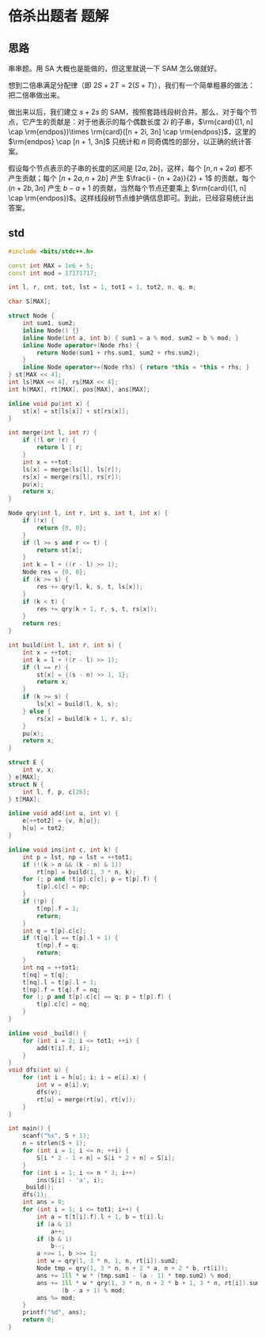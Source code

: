 # 倍杀出题者 题解

## 思路
串串题。用 SA 大概也是能做的，但这里就说一下 SAM 怎么做就好。  

想到二倍串满足分配律（即 $2S+2T=2(S+T)$），我们有一个简单粗暴的做法：把二倍串做出来。  

做出来以后，我们建立 $s+2s$ 的 SAM，按照套路线段树合并。那么，对于每个节点，它产生的贡献是：对于他表示的每个偶数长度 $2i$ 的子串，$\rm{card}([1, n] \cap \rm{endpos})\times \rm{card}([n + 2i, 3n] \cap \rm{endpos})$，这里的 $\rm{endpos} \cap [n + 1, 3n]$ 只统计和 $n$ 同奇偶性的部分，以正确的统计答案。  

假设每个节点表示的子串的长度的区间是 $[2a, 2b]$，这样，每个 $[n, n + 2a)$ 都不产生贡献；每个 $[n + 2a, n + 2b]$ 产生 $\frac{i - (n + 2a)}{2} + 1$ 的贡献，每个 $(n + 2b, 3n]$ 产生 $b - a + 1$ 的贡献，当然每个节点还要乘上 $\rm{card}([1, n] \cap \rm{endpos})$。这样线段树节点维护俩信息即可。到此，已经容易统计出答案。

## std

```cpp
#include <bits/stdc++.h>

const int MAX = 1e6 + 5;
const int mod = 17171717;

int l, r, cnt, tot, lst = 1, tot1 = 1, tot2, n, q, m;

char S[MAX];

struct Node {
    int sum1, sum2;
    inline Node() {}
    inline Node(int a, int b) { sum1 = a % mod, sum2 = b % mod; }
    inline Node operator+(Node rhs) {
        return Node(sum1 + rhs.sum1, sum2 + rhs.sum2);
    }
    inline Node operator+=(Node rhs) { return *this = *this + rhs; }
} st[MAX << 4];
int ls[MAX << 4], rs[MAX << 4];
int h[MAX], rt[MAX], pos[MAX], ans[MAX];

inline void pu(int x) {
    st[x] = st[ls[x]] + st[rs[x]];
}

int merge(int l, int r) {
    if (!l or !r) {
        return l | r;
    }
    int x = ++tot;
    ls[x] = merge(ls[l], ls[r]);
    rs[x] = merge(rs[l], rs[r]);
    pu(x);
    return x;
}

Node qry(int l, int r, int s, int t, int x) {
    if (!x) {
        return {0, 0};
    }
    if (l >= s and r <= t) {
        return st[x];
    }
    int k = l + ((r - l) >> 1);
    Node res = {0, 0};
    if (k >= s) {
        res += qry(l, k, s, t, ls[x]);
    }
    if (k < t) {
        res += qry(k + 1, r, s, t, rs[x]);
    }
    return res;
}

int build(int l, int r, int s) {
    int x = ++tot;
    int k = l + ((r - l) >> 1);
    if (l == r) {
        st[x] = {(s - n) >> 1, 1};
        return x;
    }
    if (k >= s) {
        ls[x] = build(l, k, s);
    } else {
        rs[x] = build(k + 1, r, s);
    }
    pu(x);
    return x;
}

struct E {
    int v, x;
} e[MAX];
struct N {
    int l, f, p, c[26];
} t[MAX];

inline void add(int u, int v) {
    e[++tot2] = {v, h[u]};
    h[u] = tot2;
}

inline void ins(int c, int k) {
    int p = lst, np = lst = ++tot1;
    if (!(k > n && (k - n) & 1))
        rt[np] = build(1, 3 * n, k);
    for (; p and !t[p].c[c]; p = t[p].f) {
        t[p].c[c] = np;
    }
    if (!p) {
        t[np].f = 1;
        return;
    }
    int q = t[p].c[c];
    if (t[q].l == t[p].l + 1) {
        t[np].f = q;
        return;
    }
    int nq = ++tot1;
    t[nq] = t[q];
    t[nq].l = t[p].l + 1;
    t[np].f = t[q].f = nq;
    for (; p and t[p].c[c] == q; p = t[p].f) {
        t[p].c[c] = nq;
    }
}

inline void _build() {
    for (int i = 2; i <= tot1; ++i) {
        add(t[i].f, i);
    }
}
void dfs(int u) {
    for (int i = h[u]; i; i = e[i].x) {
        int v = e[i].v;
        dfs(v);
        rt[u] = merge(rt[u], rt[v]);
    }
}

int main() {
    scanf("%s", S + 1);
    n = strlen(S + 1);
    for (int i = 1; i <= n; ++i) {
        S[i * 2 - 1 + n] = S[i * 2 + n] = S[i];
    }
    for (int i = 1; i <= n * 3; i++)
        ins(S[i] - 'a', i);
    _build();
    dfs(1);
    int ans = 0;
    for (int i = 1; i <= tot1; i++) {
        int a = t[t[i].f].l + 1, b = t[i].l;
        if (a & 1)
            a++;
        if (b & 1)
            b--;
        a >>= 1, b >>= 1;
        int w = qry(1, 3 * n, 1, n, rt[i]).sum2;
        Node tmp = qry(1, 3 * n, n + 2 * a, n + 2 * b, rt[i]);
        ans += 1ll * w * (tmp.sum1 - (a - 1) * tmp.sum2) % mod;
        ans += 1ll * w * qry(1, 3 * n, n + 2 * b + 1, 3 * n, rt[i]).sum2 *
               (b - a + 1) % mod;
        ans %= mod;
    }
    printf("%d", ans);
    return 0;
}

```